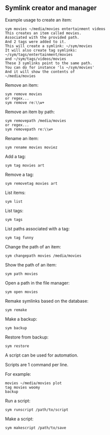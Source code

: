 ## Symlink creator and manager

Example usage to create an item:
```
sym movies ~/media/movies entertainment videos
This creates an item called movies.
Associated with the provided path.
And 2 tags were added to it.
This will create a symlink: ~/sym/movies
It will also create tag symlinks:
~/sym/tags/entertainment/movies
and ~/sym/tags/videos/movies
These 3 symlinks point to the same path.
You can do for instance 'ls ~/sym/movies'
And it will show the contents of
~/media/movies
```    
Remove an item:
```
sym remove movies
or regex...
sym remove re:\\w+
```    
Remove an item by path:
```
sym removepath /media/movies
or regex...
sym removepath re:\\w+
```    
Rename an item:
```
sym rename movies moviez
```    
Add a tag:
```
sym tag movies art
```    
Remove a tag:
```
sym removetag movies art
```
List items:
```
sym list
```
List tags:
```
sym tags
``` 
List paths associated with a tag:
```
sym tag funny
``` 
Change the path of an item:
```
sym changepath movies /media/movies
```
Show the path of an item:
```
sym path movies
```
Open a path in the file manager:
```
sym open movies
```
Remake symlinks based on the database:
```
sym remake
```
Make a backup:
```
sym backup
``` 
Restore from backup:
```
sym restore
```

A script can be used for automation.

Scripts are 1 command per line.
    
For example:
```
movies ~/media/movies plot
tag movies woomy
backup
```
Run a script:
```
sym runscript /path/to/script
```
    
Make a script:
```
sym makescript /path/to/save
```